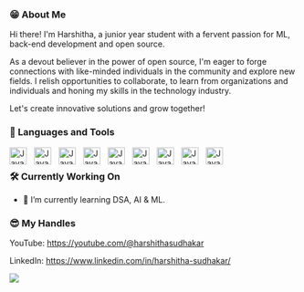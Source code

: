 ### 😁 About Me 

Hi there! I'm Harshitha, a junior year student with a fervent passion for ML, back-end development and open source.

As a devout believer in the power of open source, I'm eager to forge connections with like-minded individuals in the community and explore new fields. I relish opportunities to collaborate, to learn from organizations and individuals and honing my skills in the technology industry.

Let's create innovative solutions and grow together!
### 🧰 Languages and Tools

<img align="left" alt="Java" width="30px" style="padding-right:10px;" src="https://cdn.jsdelivr.net/gh/devicons/devicon/icons/java/java-original.svg" />
<img align="left" alt="Java" width="30px" style="padding-right:10px;" src="https://cdn.jsdelivr.net/gh/devicons/devicon/icons/mysql/mysql-original-wordmark.svg" />
<img align="left" alt="Java" width="30px" style="padding-right:10px;" src="https://cdn.jsdelivr.net/gh/devicons/devicon/icons/python/python-original-wordmark.svg" />
<img align="left" alt="Java" width="30px" style="padding-right:10px;" src="https://cdn.jsdelivr.net/gh/devicons/devicon/icons/bootstrap/bootstrap-original-wordmark.svg" />
<img align="left" alt="Java" width="30px" style="padding-right:10px;" src="https://cdn.jsdelivr.net/gh/devicons/devicon/icons/html5/html5-original-wordmark.svg" />
<img align="left" alt="Java" width="30px" style="padding-right:10px;" src="https://cdn.jsdelivr.net/gh/devicons/devicon/icons/css3/css3-original-wordmark.svg" />
<img align="left" alt="Java" width="30px" style="padding-right:10px;" src="https://cdn.jsdelivr.net/gh/devicons/devicon@latest/icons/junit/junit-original.svg" />
<img align="left" alt="Java" width="30px" style="padding-right:10px;" src="https://cdn.jsdelivr.net/gh/devicons/devicon@latest/icons/r/r-original.svg" />
<img align="left" alt="Java" width="30px" style="padding-right:10px;" src="https://cdn.jsdelivr.net/gh/devicons/devicon@latest/icons/scikitlearn/scikitlearn-original.svg" />
<br />

### 🛠️ Currently Working On

- 🌱 I’m currently learning DSA, AI & ML.

### 😎 My Handles

YouTube: https://youtube.com/@harshithasudhakar

LinkedIn: https://www.linkedin.com/in/harshitha-sudhakar/

![](https://komarev.com/ghpvc/?username=harshithasudhakar&label=PROFILE+VIEWS&style=flat-square)
